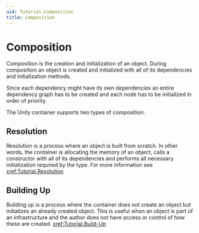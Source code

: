```yaml
---
uid: Tutorial.Composition
title: Composition
---
```


# Composition

Composition is the creation and initialization of an object. During composition an object is created and initialized with all of its dependencies and initialization methods.

Since each dependency might have its own dependencies an entire dependency graph has to be created and each node has to be initialized in order of priority.

The Unity container supports two types of composition:

## Resolution

Resolution is a process where an object is built from scratch. In other words, the container is allocating the memory of an object, calls a constructor with all of its dependencies and performs all necessary initialization required by the type. For more information see <xref:Tutorial.Resolution>

## Building Up

Building up is a process where the container does not create an object but initializes an already created object. This is useful when an object is part of an infrastructure and the author does not have access or control of how these are created. <xref:Tutorial.Build-Up>
